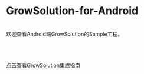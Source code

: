 # GrowSolution-for-Android
<br>
欢迎查看Android端GrowSolution的Sample工程。<br><br>    
<br><br>



[点击查看GrowSolution集成指南](http://wiki.mob.com/growsolution%E5%BF%AB%E9%80%9F%E9%9B%86%E6%88%90%E6%96%87%E6%A1%A3/)

<br>
